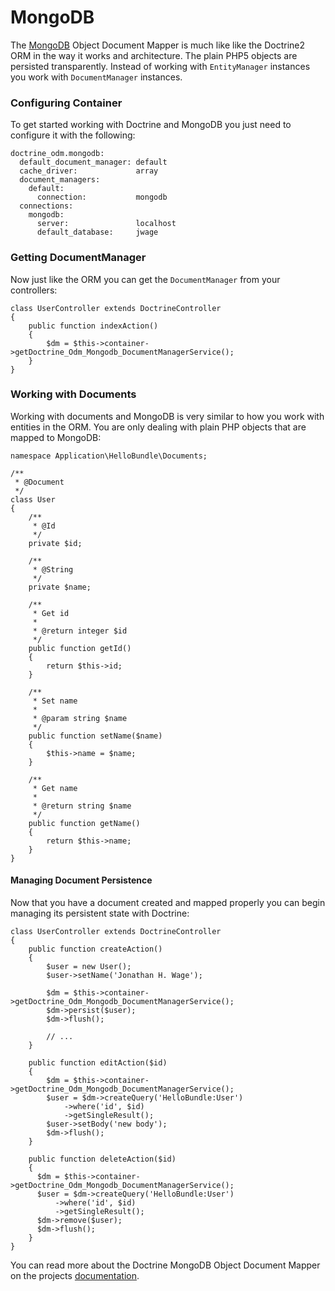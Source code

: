 MongoDB
=======

The [MongoDB](http://www.mongodb.org) Object Document Mapper is much like like the Doctrine2
ORM in the way it works and architecture. The plain PHP5 objects are persisted transparently.
Instead of working with `EntityManager` instances you work with `DocumentManager` instances.

### Configuring Container

To get started working with Doctrine and MongoDB you just need to configure it with the
following:

    doctrine_odm.mongodb:
      default_document_manager: default
      cache_driver:             array
      document_managers:
        default:
          connection:           mongodb
      connections:
        mongodb:
          server:               localhost
          default_database:     jwage

### Getting DocumentManager

Now just like the ORM you can get the `DocumentManager` from your controllers:

    class UserController extends DoctrineController
    {
        public function indexAction()
        {
            $dm = $this->container->getDoctrine_Odm_Mongodb_DocumentManagerService();
        }
    }

### Working with Documents

Working with documents and MongoDB is very similar to how you work with entities in the ORM.
You are only dealing with plain PHP objects that are mapped to MongoDB:

    namespace Application\HelloBundle\Documents;

    /**
     * @Document
     */
    class User
    {
        /**
         * @Id
         */
        private $id;

        /**
         * @String
         */
        private $name;

        /**
         * Get id
         *
         * @return integer $id
         */
        public function getId()
        {
            return $this->id;
        }

        /**
         * Set name
         *
         * @param string $name
         */
        public function setName($name)
        {
            $this->name = $name;
        }

        /**
         * Get name
         *
         * @return string $name
         */
        public function getName()
        {
            return $this->name;
        }
    }

#### Managing Document Persistence

Now that you have a document created and mapped properly you can begin managing its persistent
state with Doctrine:

    class UserController extends DoctrineController
    {
        public function createAction()
        {
            $user = new User();
            $user->setName('Jonathan H. Wage');

            $dm = $this->container->getDoctrine_Odm_Mongodb_DocumentManagerService();
            $dm->persist($user);
            $dm->flush();

            // ...
        }

        public function editAction($id)
        {
            $dm = $this->container->getDoctrine_Odm_Mongodb_DocumentManagerService();
            $user = $dm->createQuery('HelloBundle:User')
                ->where('id', $id)
                ->getSingleResult();
            $user->setBody('new body');
            $dm->flush();
        }

        public function deleteAction($id)
        {
          $dm = $this->container->getDoctrine_Odm_Mongodb_DocumentManagerService();
          $user = $dm->createQuery('HelloBundle:User')
              ->where('id', $id)
              ->getSingleResult();
          $dm->remove($user);
          $dm->flush();
        }
    }

You can read more about the Doctrine MongoDB Object Document Mapper on the projects 
[documentation](http://www.doctrine-project.org/projects/mongodb_odm/1.0/docs/en).